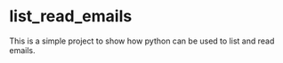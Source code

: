 # list_read_emails
This is a simple project to show how python can be used to list and read emails.

